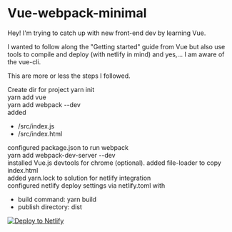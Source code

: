 # Vue-webpack-minimal
Hey! I'm trying to catch up with new front-end dev by learning Vue.  

I wanted to follow along the "Getting started" guide from Vue but also use tools to compile and deploy (with netlify in mind) and yes,... I am aware of the vue-cli.

This are more or less the steps I followed.

Create dir for project
yarn init  
yarn add vue  
yarn add webpack --dev  
added  
* /src/index.js  
* /src/index.html  

configured package.json to run webpack  
yarn add webpack-dev-server --dev  
installed Vue.js devtools for chrome (optional). 
added file-loader to copy index.html  
added yarn.lock to solution for netlify integration  
configured netlify deploy settings via netlify.toml with 
* build command: yarn build
* publish directory: dist  

<!-- Markdown snippet -->
[![Deploy to Netlify](https://www.netlify.com/img/deploy/button.svg)](https://app.netlify.com/start/deploy?repository=https://github.com/Isaiasg/vue-webpack-minimal)  
